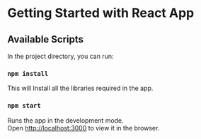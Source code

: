 # Getting Started with React App

## Available Scripts

In the project directory, you can run:

### `npm install`

This will Install all the libraries required in the app.

### `npm start`

Runs the app in the development mode.\
Open [http://localhost:3000](http://localhost:3000) to view it in the browser.
